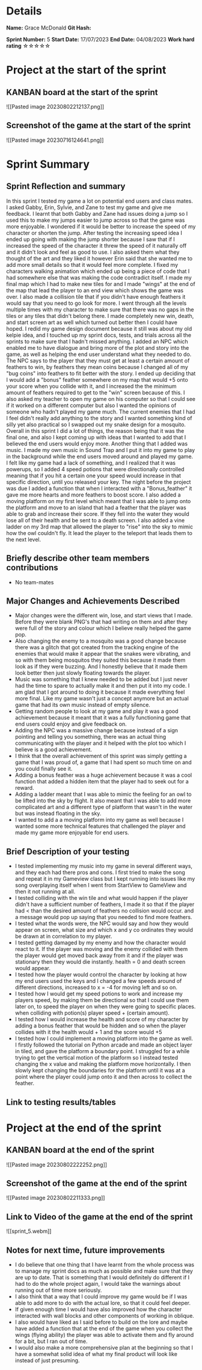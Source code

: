 # Details
**Name:**
Grace McDonald
**Git Hash:**

**Sprint Number:**
5
**Start Date:**
17/07/2023
**End Date:**
04/08/2023
**Work hard rating**
☆☆☆☆☆

# Project at the start of the sprint
## **KANBAN board at the start of the sprint**
![[Pasted image 20230802212137.png]]
## **Screenshot of the game at the start of the sprint**
![[Pasted image 20230716124641.png]]
# Sprint Summary
## **Sprint Reflection and summary**
In this sprint I tested my game a lot on potential end users and class mates. I asked Gabby, Erin, Sylvie, and Zane to test my game and give me feedback. I learnt that both Gabby and Zane had issues doing a jump so I used this to make my jumps easier to jump across so that the game was more enjoyable. I wondered if it would be better to increase the speed of my character or shorten the jump. After testing the increasing speed idea I ended up going with making the jump shorter because I saw that if I increased the speed of the character it threw the speed of it naturally off and it didn't look and feel as good to use. I also asked them what they thought of the art and they liked it however Erin said that she wanted me to add more small details so that it would feel more complete. I fixed my characters walking animation which ended up being a piece of code that I had somewhere else that was making the code contradict itself. I made my final map which I had to make new tiles for and I made "wings" at the end of the map that lead the player to an end view which shows the game was over. I also made a collision tile that if you didn't have enough feathers it would say that you need to go look for more. I went through all the levels multiple times with my character to make sure that there was no gaps in the tiles or any tiles that didn't belong there. I made completely new win, death, and start screen art as well which turned out better then I could have hoped. I redid my game design document because it still was about my old kelpie idea, and I touched up my sprint docs, tests, and trials across all the sprints to make sure that I hadn't missed anything. I added an NPC which enabled me to have dialogue and bring more of the plot and story into the game, as well as helping the end user understand what they needed to do. The NPC says to the player that they must get at least a certain amount of feathers to win, by feathers they mean coins because I changed all of my "bug coins" into feathers to fit better with the story. I ended up deciding that I would add a "bonus" feather somewhere on my map that would +5 onto your score when you collide with it, and I increased the the minimum amount of feathers required to get to the "win" screen because of this. I also asked my teacher to open my game on his computer so that I could see if it worked on a different computer but also I wanted the opinions of someone who hadn't played my game much. The current enemies that I had I feel didn't really add anything to the story and I wanted something kind of silly yet also practical so I swapped out my snake design for a mosquito. Overall in this sprint I did a lot of things, the reason being that it was the final one, and also I kept coming up with ideas that I wanted to add that I believed the end users would enjoy more. Another thing that I added was music. I made my own music in Sound Trap and I put it into my game to play in the background while the end users moved around and played my game. I felt like my game had a lack of something, and I realized that it was powerups, so I added 4 speed potions that were directionally controlled meaning that if you hit a certain one your speed would increase in that specific direction, until you released your key. The night before the project was due I added a function that when I interacted with a "Bonus_feather" it gave me more hearts and more feathers to boost score. I also added a moving platform on my first level which meant that I was able to jump onto the platform and move to an island that had a feather that the player was able to grab and increase their score. If they fell into the water they would lose all of their health and be sent to a death screen. I also added a vine ladder on my 3rd map that allowed the player to "rise" into the sky to mimic how the owl couldn't fly. It lead the player to the teleport that leads them to the next level.
## **Briefly describe other team members contributions**
- No team-mates
## **Major Changes and Achievements Described**
- Major changes were the different win, lose, and start views that I made. Before they were blank PNG's that had writing on them and after they were full of the story and colour which I believe really helped the game pop.
- Also changing the enemy to a mosquito was a good change because there was a glitch that got created from the tracking engine of the enemies that would make it appear that the snakes were vibrating, and so with them being mosquitos they suited this because it made them look as if they were buzzing. And I honestly believe that it made them look better then just slowly floating towards the player.
- Music was something that I knew needed to be added but I just never had the time to spare to actually make it and then put it into my code. I am glad that I got around to doing it because it made everything feel more final. Like my game wasn't just a concept anymore but an actual game that had its own music instead of empty silence.
- Getting random people to look at my game and play it was a good achievement because it meant that it was a fully functioning game that end users could enjoy and give feedback on.
- Adding the NPC was a massive change because instead of a sign pointing and telling you something, there was an actual thing communicating with the player and it helped with the plot too which I believe is a good achievement.
- I think that the overall achievement of this sprint was simply getting a game that I was proud of, a game that I had spent so much time on and you could finally see it.  
- Adding a bonus feather was a huge achievement because it was a cool function that added a hidden item that the player had to seek out for a reward.
- Adding a ladder meant that I was able to mimic the feeling for an owl to be lifted into the sky by flight. It also meant that I was able to add more complicated art and a different type of platform that wasn't in the water but was instead floating in the sky. 
- I wanted to add a a moving platform into my game as well because I wanted some more technical features that challenged the player and made my game more enjoyable for end users.
## **Brief Description of your testing**
- I tested implementing my music into my game in several different ways, and they each had there pros and cons. I first tried to make the song and repeat it in my Gameview class but I kept running into issues like my song overplaying itself when I went from StartView to GameView and then it not running at all.
- I tested colliding with the win tile and what would happen if the player didn't have a sufficient number of feathers, I made it so that if the player had < than the desired amount of feathers no collision would occur. and a message would pop up saying that you needed to find more feathers.
- I tested what the words were, the NPC would say and how they would appear on screen, what size and which x and y co ordinates they would be drawn at in correlation to my player.
- I tested getting damaged by my enemy and how the character would react to it. If the player was moving and the enemy collided with them the player would get moved back away from it and if the player was stationary then they would die instantly. health = 0 and death screen would appear.
- I tested how the player would control the character by looking at how my end users used the keys and I changed a few speeds around of different directions, increased to  x = -4 for moving left and so on.
- I tested how I would get my speed potions to work and increase my players speed, by making them be directional so that I could use them later on, to speed the player on when they were going to specific places. when colliding with potion(s) player speed + (certain amount).
- I tested how I would increase the health and score of my character by adding a bonus feather that would be hidden and so when the player collides with it the health would + 1 and the score would +5
- I tested how I could implement a moving platform into the game as well. I firstly followed the tutorial on Python arcade and made an object layer in tiled, and gave the platform a boundary point. I struggled for a while trying to get the vertical motion of the platform so I instead tested changing the x value and making the platform move horizontally. I then slowly kept changing the boundaries for the platform until it was at a point where the player could jump onto it and then across to collect the feather.
## **Link to testing results/tables**


# Project at the end of the sprint
## **KANBAN board at the end of the sprint**
![[Pasted image 20230802222252.png]]
## **Screenshot of the game at the end of the sprint**
![[Pasted image 20230802211333.png]]
## Link to **Video of the game at the end of the sprint**
![[sprint_5.webm]]
## **Notes for next time, future improvements**
- I do believe that one thing that I have learnt from the whole process was to manage my sprint docs as much as possible and make sure that they are up to date. That is something that I would definitely do different if I had to do the whole project again, I would take the warnings about running out of time more seriously.
- I also think that a way that I could improve my game would be if I was able to add more to do with the actual lore, so that it could feel deeper. 
- If given enough time I would have also improved how the character interacted with wall blocks and other components of working in oblique.
- I also would have liked as I said before to build on the lore and maybe have added a function that at the end of the game when you collect the wings (flying ability) the player was able to activate them and fly around for a bit, but I ran out of time.
- I would also make a more comprehensive plan at the beginning so that I have a somewhat solid idea of what my final product will look like instead of just presuming.
   